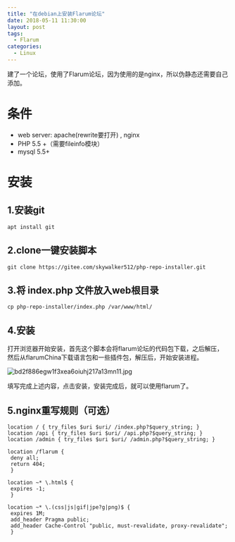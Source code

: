 ```yaml
---
title: "在debian上安装Flarum论坛"
date: 2018-05-11 11:30:00
layout: post
tags: 
  - Flarum
categories:
  - Linux
---
```


建了一个论坛，使用了Flarum论坛，因为使用的是nginx，所以伪静态还需要自己添加。

# 条件
- web server: apache(rewrite要打开) , nginx
- PHP 5.5 +（需要fileinfo模块）
- mysql 5.5+


<!--more-->


# 安装
## 1.安装git

```
apt install git
```
## 2.clone一键安装脚本

```
git clone https://gitee.com/skywalker512/php-repo-installer.git
```

## 3.将 index.php 文件放入web根目录

```
cp php-repo-installer/index.php /var/www/html/
```

## 4.安装
打开浏览器开始安装，首先这个脚本会将flarum论坛的代码包下载，之后解压，然后从flarumChina下载语言包和一些插件包，解压后，开始安装进程。

![bd2f886egw1f3xea6oiuhj217a13mn11.jpg][1]

填写完成上述内容，点击安装，安装完成后，就可以使用flarum了。

## 5.nginx重写规则（可选）

```
location / { try_files $uri $uri/ /index.php?$query_string; }
location /api { try_files $uri $uri/ /api.php?$query_string; }
location /admin { try_files $uri $uri/ /admin.php?$query_string; }

location /flarum {
 deny all;
 return 404;
 }

location ~* \.html$ {
 expires -1;
 }

location ~* \.(css|js|gif|jpe?g|png)$ {
 expires 1M;
 add_header Pragma public;
 add_header Cache-Control "public, must-revalidate, proxy-revalidate";
 }
```


  [1]: http://image.bestzhou.us/usr/uploads/2018/05/1791558129.jpg